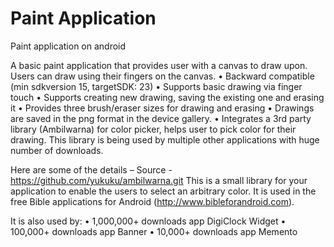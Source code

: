 # Paint Application
Paint application on android


A basic paint application that provides user with a canvas to draw upon. Users can draw using their fingers on the canvas.
•	Backward compatible (min sdkversion 15, targetSDK: 23)
•	Supports basic drawing via finger touch
•	Supports creating new drawing, saving the existing one and erasing it
•	Provides three brush/eraser sizes for drawing and erasing
•	Drawings are saved in the png format in the device gallery.
•	Integrates a 3rd party library (Ambilwarna) for color picker, helps user to pick color for their drawing. This library is being used by multiple other applications with huge number of downloads. 

Here are some of the details –
Source - https://github.com/yukuku/ambilwarna.git
This is a small library for your application to enable the users to select an arbitrary color. It is used in the free Bible applications for Android (http://www.bibleforandroid.com).

It is also used by:
•	1,000,000+ downloads app DigiClock Widget
•	100,000+ downloads app Banner
•	10,000+ downloads app Memento



